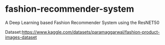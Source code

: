 # fashion-recommender-system
A Deep Learning based Fashion Recommender System using the ResNET50

Dataset:https://www.kaggle.com/datasets/paramaggarwal/fashion-product-images-dataset
